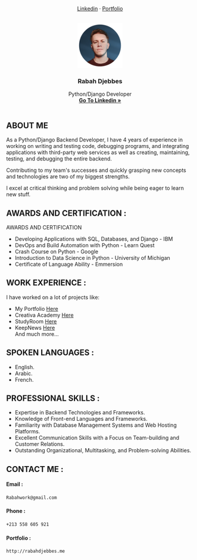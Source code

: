 <p align="center">
    <a href="https://www.linkedin.com/in/rabahdjebbes/">Linkedin</a>
    ·
    <a href="http://rabahdjebbes.me/">Portfolio</a>
 </p>


<!-- https://www.opengis.ch/wp-content/uploads/2020/04/django-python-logo-e1588009010920.png ->
<!-- PROJECT LOGO -->
<br />
<div align="center">
  <img src="pic.png" alt="Logo" width="120px" height="120px">
  <h3 align="center">Rabah Djebbes</h3>

  <p align="center">
    Python/Django Developer
    <br />
    <a href="https://www.linkedin.com/in/rabahdjebbes/"><strong>Go To Linkedin »</strong></a>
    <br />
    <br />
</div>


<!-- ABOUT THE PROJECT -->
## ABOUT ME
As a Python/Django Backend Developer, I have 4 years of experience in working on writing and testing code, debugging programs, and integrating applications with third-party web services as well as creating, maintaining, testing, and debugging the entire backend.

Contributing to my team's successes and quickly grasping new concepts and technologies are two of my biggest strengths.

I excel at critical thinking and problem solving while being eager to learn new stuff.

## AWARDS AND CERTIFICATION :
AWARDS AND CERTIFICATION
- Developing Applications with SQL, Databases, and Django     -       IBM
- DevOps and Build Automation with Python     -       Learn Quest
- Crash Course on Python      -       Google
- Introduction to Data Science in Python      -       University of Michigan
- Certificate of Language Ability     -       Emmersion

## WORK EXPERIENCE :
I have worked on a lot of projects like:
- My Portfolio <a href="http://rabahdjebbes.me/" target="_balnk">Here</a>
- Creativa Academy <a href="https://creativa-academy.com/" target="_balnk">Here</a>
- StudyRoom <a href="https://studyroom.djebbesrabah.repl.co/" target="_balnk">Here</a>
- KeepNews <a href="https://keepnews.djebbesrabah.repl.co/" target="_balnk">Here</a>
<br> And much more...

## SPOKEN LANGUAGES :
- English.
- Arabic.
- French.

## PROFESSIONAL SKILLS :
- Expertise in Backend Technologies and Frameworks.
- Knowledge of Front-end Languages and Frameworks.
- Familiarity with Database Management Systems and Web Hosting Platforms.
- Excellent Communication Skills with a Focus on Team-building and Customer Relations.
- Outstanding Organizational, Multitasking, and Problem-solving Abilities.

## CONTACT ME :
#### Email : 
```sh
Rabahwork@gmail.com
```
#### Phone : 
```sh
+213 558 605 921
```
#### Portfolio : 
```sh
http://rabahdjebbes.me
```
